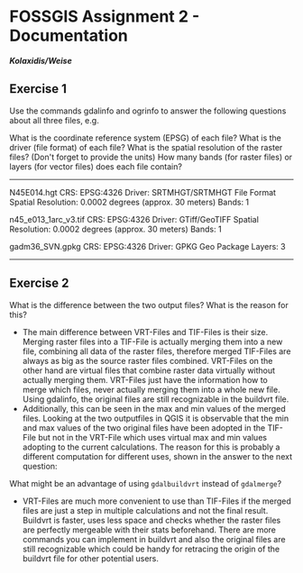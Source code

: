 # FOSSGIS Assignment 2 - Documentation

***Kolaxidis/Weise***

## Exercise 1

Use the commands gdalinfo and ogrinfo to answer the following questions about all three files, e.g.

What is the coordinate reference system (EPSG) of each file?
What is the driver (file format) of each file?
What is the spatial resolution of the raster files? (Don't forget to provide the units)
How many bands (for raster files) or layers (for vector files) does each file contain?

---

N45E014.hgt
CRS: EPSG:4326
Driver: SRTMHGT/SRTMHGT File Format
Spatial Resolution: 0.0002 degrees (approx. 30 meters)
Bands: 1

n45_e013_1arc_v3.tif
CRS: EPSG:4326
Driver: GTiff/GeoTIFF
Spatial Resolution: 0.0002 degrees (approx. 30 meters)
Bands: 1

gadm36_SVN.gpkg
CRS: EPSG:4326
Driver: GPKG Geo Package
Layers: 3

---

## Exercise 2

What is the difference between the two output files? What is the reason for this?

- The main difference between VRT-Files and TIF-Files is their size. Merging raster files into a TIF-File is actually merging them into a new file, combining all data of the raster files, therefore merged TIF-Files are always as big as the source raster files combined. 
  VRT-Files on the other hand are virtual files that combine raster data virtually without actually merging them. VRT-Files just have the information how to merge which files, never actually merging them into a whole new file. Using gdalinfo, the original files are still recognizable in the buildvrt file.
- Additionally, this can be seen in the max and min values of the merged files. Looking at the two outputfiles in QGIS it is observable that the min and max values of the two original files have been adopted in the TIF-File but not in the VRT-File which uses virtual max and min values adopting to the current calculations. The reason for this is probably a different computation for different uses, shown in the answer to the next question:

What might be an advantage of using `gdalbuildvrt` instead of `gdalmerge`?

- VRT-Files are much more convenient to use than TIF-Files if the merged files are just a step in multiple calculations and not the final result. Buildvrt is faster, uses less space and checks whether the raster files are perfectly mergeable with their stats beforehand. There are more commands you can implement in buildvrt and also the original files are still recognizable which could be handy for retracing the origin of the buildvrt file for other potential users.
